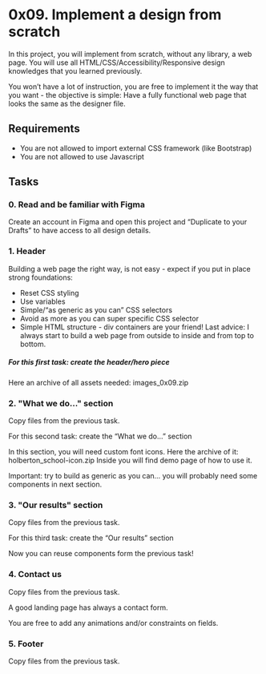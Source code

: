 # 0x09. Implement a design from scratch

In this project, you will implement from scratch, without any library, a web page. You will use all HTML/CSS/Accessibility/Responsive design knowledges that you learned previously.

You won’t have a lot of instruction, you are free to implement it the way that you want - the objective is simple: Have a fully functional web page that looks the same as the designer file.

## Requirements

- You are not allowed to import external CSS framework (like Bootstrap)
- You are not allowed to use Javascript

## Tasks

### 0. Read and be familiar with Figma

Create an account in Figma and open this project and “Duplicate to your Drafts” to have access to all design details.

### 1. Header

Building a web page the right way, is not easy - expect if you put in place strong foundations:

- Reset CSS styling
- Use variables
- Simple/“as generic as you can” CSS selectors
- Avoid as more as you can super specific CSS selector
- Simple HTML structure - div containers are your friend! Last advice: I always start to build a web page from outside to inside and from top to bottom.

##### For this first task: create the header/hero piece

Here an archive of all assets needed: images_0x09.zip

### 2. "What we do..." section

Copy files from the previous task.

For this second task: create the “What we do…” section

In this section, you will need custom font icons. Here the archive of it: holberton_school-icon.zip Inside you will find demo page of how to use it.

Important: try to build as generic as you can… you will probably need some components in next section.

### 3. "Our results" section

Copy files from the previous task.

For this third task: create the “Our results” section

Now you can reuse components form the previous task!

### 4. Contact us

Copy files from the previous task.

A good landing page has always a contact form.

You are free to add any animations and/or constraints on fields.

### 5. Footer

Copy files from the previous task.
